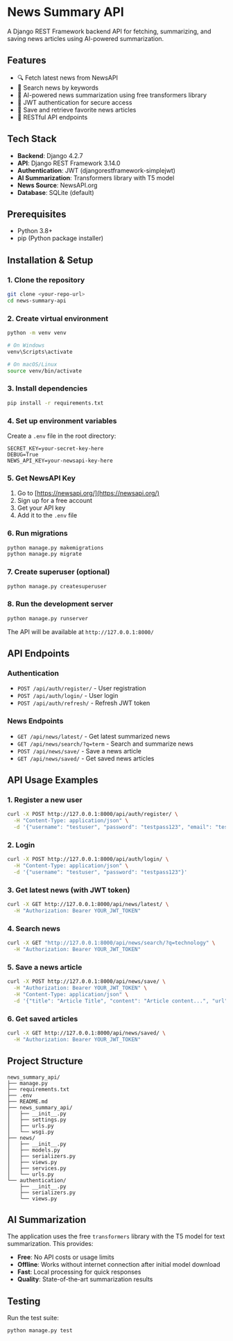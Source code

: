 # News Summary API

A Django REST Framework backend API for fetching, summarizing, and saving news articles using AI-powered summarization.

## Features

- 🔍 Fetch latest news from NewsAPI
- 🔎 Search news by keywords
- 🤖 AI-powered news summarization using free transformers library
- 🔐 JWT authentication for secure access
- 💾 Save and retrieve favorite news articles
- 📱 RESTful API endpoints

## Tech Stack

- **Backend**: Django 4.2.7
- **API**: Django REST Framework 3.14.0
- **Authentication**: JWT (djangorestframework-simplejwt)
- **AI Summarization**: Transformers library with T5 model
- **News Source**: NewsAPI.org
- **Database**: SQLite (default)

## Prerequisites

- Python 3.8+
- pip (Python package installer)

## Installation & Setup

### 1. Clone the repository
```bash
git clone <your-repo-url>
cd news-summary-api
```

### 2. Create virtual environment
```bash
python -m venv venv

# On Windows
venv\Scripts\activate

# On macOS/Linux
source venv/bin/activate
```

### 3. Install dependencies
```bash
pip install -r requirements.txt
```

### 4. Set up environment variables
Create a `.env` file in the root directory:
```env
SECRET_KEY=your-secret-key-here
DEBUG=True
NEWS_API_KEY=your-newsapi-key-here
```

### 5. Get NewsAPI Key
1. Go to [https://newsapi.org/](https://newsapi.org/)
2. Sign up for a free account
3. Get your API key
4. Add it to the `.env` file

### 6. Run migrations
```bash
python manage.py makemigrations
python manage.py migrate
```

### 7. Create superuser (optional)
```bash
python manage.py createsuperuser
```

### 8. Run the development server
```bash
python manage.py runserver
```

The API will be available at `http://127.0.0.1:8000/`

## API Endpoints

### Authentication
- `POST /api/auth/register/` - User registration
- `POST /api/auth/login/` - User login
- `POST /api/auth/refresh/` - Refresh JWT token

### News Endpoints
- `GET /api/news/latest/` - Get latest summarized news
- `GET /api/news/search/?q=term` - Search and summarize news
- `POST /api/news/save/` - Save a news article
- `GET /api/news/saved/` - Get saved news articles

## API Usage Examples

### 1. Register a new user
```bash
curl -X POST http://127.0.0.1:8000/api/auth/register/ \
  -H "Content-Type: application/json" \
  -d '{"username": "testuser", "password": "testpass123", "email": "test@example.com"}'
```

### 2. Login
```bash
curl -X POST http://127.0.0.1:8000/api/auth/login/ \
  -H "Content-Type: application/json" \
  -d '{"username": "testuser", "password": "testpass123"}'
```

### 3. Get latest news (with JWT token)
```bash
curl -X GET http://127.0.0.1:8000/api/news/latest/ \
  -H "Authorization: Bearer YOUR_JWT_TOKEN"
```

### 4. Search news
```bash
curl -X GET "http://127.0.0.1:8000/api/news/search/?q=technology" \
  -H "Authorization: Bearer YOUR_JWT_TOKEN"
```

### 5. Save a news article
```bash
curl -X POST http://127.0.0.1:8000/api/news/save/ \
  -H "Authorization: Bearer YOUR_JWT_TOKEN" \
  -H "Content-Type: application/json" \
  -d '{"title": "Article Title", "content": "Article content...", "url": "https://example.com", "source": "Example News"}'
```

### 6. Get saved articles
```bash
curl -X GET http://127.0.0.1:8000/api/news/saved/ \
  -H "Authorization: Bearer YOUR_JWT_TOKEN"
```

## Project Structure

```
news_summary_api/
├── manage.py
├── requirements.txt
├── .env
├── README.md
├── news_summary_api/
│   ├── __init__.py
│   ├── settings.py
│   ├── urls.py
│   └── wsgi.py
├── news/
│   ├── __init__.py
│   ├── models.py
│   ├── serializers.py
│   ├── views.py
│   ├── services.py
│   └── urls.py
└── authentication/
    ├── __init__.py
    ├── serializers.py
    └── views.py
```

## AI Summarization

The application uses the free `transformers` library with the T5 model for text summarization. This provides:

- **Free**: No API costs or usage limits
- **Offline**: Works without internet connection after initial model download
- **Fast**: Local processing for quick responses
- **Quality**: State-of-the-art summarization results

## Testing

Run the test suite:
```bash
python manage.py test
```


